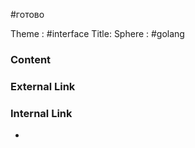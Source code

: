 #готово 

Theme : #interface
Title: 
Sphere : #golang

### Content



### External Link



### Internal Link

- 